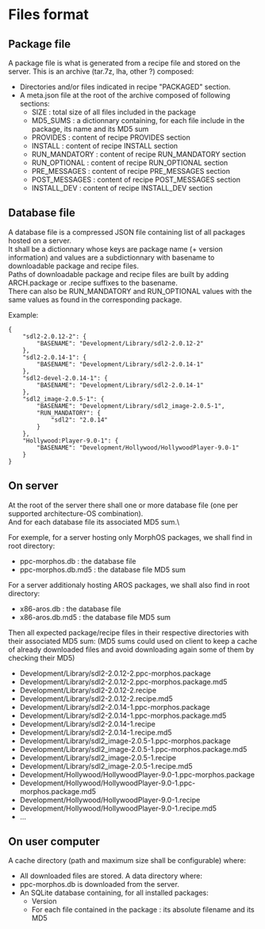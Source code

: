 # Files format

## Package file
A package file is what is generated from a recipe file and stored on the server.
This is an archive (tar.7z, lha, other ?) composed:
* Directories and/or files indicated in recipe "PACKAGED" section.
* A meta.json file at the root of the archive composed of following sections:
  * SIZE : total size of all files included in the package
  * MD5_SUMS : a dictionnary containing, for each file include in the package, its name and its MD5 sum
  * PROVIDES : content of recipe PROVIDES section
  * INSTALL : content of recipe INSTALL section
  * RUN_MANDATORY : content of recipe RUN_MANDATORY section
  * RUN_OPTIONAL : content of recipe RUN_OPTIONAL section
  * PRE_MESSAGES : content of recipe PRE_MESSAGES section
  * POST_MESSAGES : content of recipe POST_MESSAGES section
  * INSTALL_DEV : content of recipe INSTALL_DEV section

## Database file
A database file is a compressed JSON file containing list of all packages hosted on a server.\
It shall be a dictionnary whose keys are package name (+ version information) and values are a subdictionnary with basename to downloadable package and recipe files.\
Paths of downloadable package and recipe files are built by adding ARCH.package or .recipe suffixes to the basename.\
There can also be RUN_MANDATORY and RUN_OPTIONAL values with the same values as found in the corresponding package.


Example:
```
{
    "sdl2-2.0.12-2": {
        "BASENAME": "Development/Library/sdl2-2.0.12-2"
    },
    "sdl2-2.0.14-1": {
        "BASENAME": "Development/Library/sdl2-2.0.14-1"
    },
    "sdl2-devel-2.0.14-1": {
        "BASENAME": "Development/Library/sdl2-2.0.14-1"
    },
    "sdl2_image-2.0.5-1": {
        "BASENAME": "Development/Library/sdl2_image-2.0.5-1",
        "RUN_MANDATORY": {
            "sdl2": "2.0.14"
        }
    },
    "Hollywood:Player-9.0-1": {
        "BASENAME": "Development/Hollywood/HollywoodPlayer-9.0-1"
    }
}
```


## On server
At the root of the server there shall one or more database file (one per supported architecture-OS combination).\
And for each database file its associated MD5 sum.\

For exemple, for a server hosting only MorphOS packages, we shall find in root directory:
* ppc-morphos.db : the database file
* ppc-morphos.db.md5 : the database file MD5 sum

For a server additionaly hosting AROS packages, we shall also find in root directory:
* x86-aros.db : the database file
* x86-aros.db.md5 : the database file MD5 sum


Then all expected package/recipe files in their respective directories with their associated MD5 sum:
(MD5 sums could used on client to keep a cache of already downloaded files and avoid downloading again some of them by checking their MD5)
* Development/Library/sdl2-2.0.12-2.ppc-morphos.package
* Development/Library/sdl2-2.0.12-2.ppc-morphos.package.md5
* Development/Library/sdl2-2.0.12-2.recipe
* Development/Library/sdl2-2.0.12-2.recipe.md5
* Development/Library/sdl2-2.0.14-1.ppc-morphos.package
* Development/Library/sdl2-2.0.14-1.ppc-morphos.package.md5
* Development/Library/sdl2-2.0.14-1.recipe
* Development/Library/sdl2-2.0.14-1.recipe.md5
* Development/Library/sdl2_image-2.0.5-1.ppc-morphos.package
* Development/Library/sdl2_image-2.0.5-1.ppc-morphos.package.md5
* Development/Library/sdl2_image-2.0.5-1.recipe
* Development/Library/sdl2_image-2.0.5-1.recipe.md5
* Development/Hollywood/HollywoodPlayer-9.0-1.ppc-morphos.package
* Development/Hollywood/HollywoodPlayer-9.0-1.ppc-morphos.package.md5
* Development/Hollywood/HollywoodPlayer-9.0-1.recipe
* Development/Hollywood/HollywoodPlayer-9.0-1.recipe.md5
* ...


## On user computer
A cache directory (path and maximum size shall be configurable) where:
* All downloaded files are stored.
A data directory where:
* ppc-morphos.db is downloaded from the server.
* An SQLite database containing, for all installed packages:
  * Version
  * For each file contained in the package : its absolute filename and its MD5
